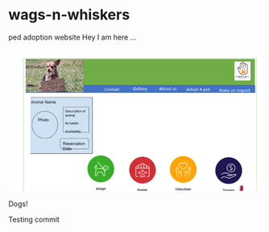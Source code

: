 # wags-n-whiskers
ped adoption website
Hey I am here ...

![alt="site"](README.png)

Dogs!

Testing commit